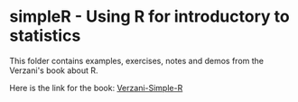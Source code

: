 # simpleR - Using R for introductory to statistics

This folder contains examples, exercises, notes and demos from the Verzani's book about R.

Here is the link for the book: [Verzani-Simple-R](https://cran.r-project.org/doc/contrib/Verzani-SimpleR.pdf)
